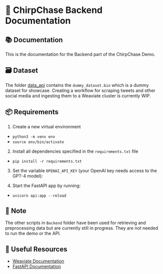 # 🦤 ChirpChase Backend Documentation

📚 Documentation
-----------------

This is the documentation for the Backend part of the ChirpChase Demo.

🗃️ Dataset
-----------

The folder [data_api](./data_api/) contains the `dummy_dataset.bin` which is a dummy dataset for showcase. Creating a workflow for scraping tweets and other social media and ingesting them to a Weaviate cluster is currently WIP.

📦 Requirements
----------------

1. Create a new virtual environment

- ```python3 -m venv env```
- ```source env/bin/activate```

2. Install all dependencies specified in the `requirements.txt` file

- `pip install -r requirements.txt`

3. Set the variable `OPENAI_API_KEY` (your OpenAI key needs access to the GPT-4 model):

4. Start the FastAPI app by running:

- ```uvicorn api:app --reload```

🚨 Note
-------

The other scripts in `Backend` folder have been used for retrieving and preprocessing data but are currently still in progress. They are not needed to run the demo or the API.

🔗 Useful Resources
--------------------

- [Weaviate Documentation](https://weaviate.io/developers/weaviate)
- [FastAPI Documentation](https://fastapi.tiangolo.com/)